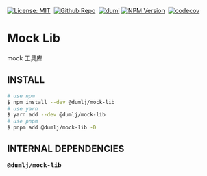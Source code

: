 <!-- This file is dynamically generated. please edit in __readme__ -->

[![License: MIT](https://img.shields.io/badge/License-MIT-4c1.svg)](https://opensource.org/licenses/MIT)&nbsp;
[![Github Repo](https://img.shields.io/badge/GITHUB-REPO-0?logo=github)](https://github.com/dumlj/dumlj-build/tree/main/@lib/mock-lib)&nbsp;
[![dumi](https://img.shields.io/badge/docs%20by-dumi-blue)](https://dumlj.github.io/dumlj-build/docs)
<a href="https://www.npmjs.com/package/@dumlj/mock-lib"><picture><source srcset="https://badge.fury.io/js/@dumlj%2Fmock-lib.svg"><img src="https://img.shields.io/badge/NPM-Unpublished-e74c3c" alt="NPM Version"></picture></a>&nbsp;
[![codecov](https://codecov.io/gh/dumlj/dumlj-build/graph/badge.svg?token=ELV5W1H0C0)](https://codecov.io/gh/dumlj/dumlj-build)&nbsp;

# Mock Lib

mock 工具库

## INSTALL

```bash
# use npm
$ npm install --dev @dumlj/mock-lib
# use yarn
$ yarn add --dev @dumlj/mock-lib
# use pnpm
$ pnpm add @dumlj/mock-lib -D
```

## INTERNAL DEPENDENCIES

<pre>
<b>@dumlj/mock-lib</b>

</pre>
